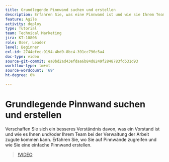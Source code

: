 ```yaml
---
title: Grundlegende Pinnwand suchen und erstellen
description: Erfahren Sie, was eine Pinnwand ist und wie sie Ihrem Team nützt, wie Sie eine Pinnwand finden und wie Sie eine Pinnwand selbst erstellen.
feature: Agile
activity: deploy
type: Tutorial
team: Technical Marketing
jira: KT-10806
role: User, Leader
level: Beginner
exl-id: 2744efec-9194-4bd9-8bc4-391cc796c5a4
doc-type: video
source-git-commit: ea0bd2ad43efdaa6b84d8249f2848783fd531d93
workflow-type: tm+mt
source-wordcount: '69'
ht-degree: 0%

---
```


# Grundlegende Pinnwand suchen und erstellen

Verschaffen Sie sich ein besseres Verständnis davon, was ein Vorstand ist und wie es Ihnen und/oder Ihrem Team bei der Verwaltung der Arbeit zugute kommen kann. Erfahren Sie, wo Sie auf Pinnwände zugreifen und wie Sie eine einfache Pinnwand erstellen.

>[!VIDEO](https://video.tv.adobe.com/v/346548/?quality=12&learn=on)
